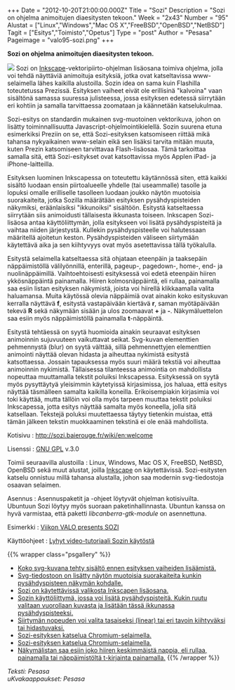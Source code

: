 +++
Date = "2012-10-20T21:00:00.000Z"
Title = "Sozi"
Description = "Sozi on ohjelma animoitujen diaesitysten tekoon."
Week = "2x43"
Number = "95"
Alustat = ["Linux","Windows","Mac OS X","FreeBSD","OpenBSD","NetBSD"]
Tagit = ["Esitys","Toimisto","Opetus"]
Type = "post"
Author = "Pesasa"
Pageimage = "valo95-sozi.png"
+++


**Sozi on ohjelma animoitujen diaesitysten tekoon.**

![ ](/images/valo95-sozi.png "fig:valo95-sozi.png") Sozi on
[Inkscape](Inkscape)-vektoripiirto-ohjelman lisäosana toimiva
ohjelma, jolla voi tehdä näyttäviä animoituja esityksiä, jotka ovat
katseltavissa www-selaimella lähes kaikilla alustoilla. Sozin idea on
sama kuin Flashilla toteutetussa Prezissä. Esityksen vaiheet eivät ole
erillisinä "kalvoina" vaan sisältönä samassa suuressa julisteessa, jossa
esityksen edetessä siirrytään eri kohtiin ja samalla tarvittaessa
zoomataan ja käännetään katselukulmaa.

Sozi-esitys on standardin mukainen svg-muotoinen vektorikuva, johon on
lisätty toiminnallisuutta Javascript-ohjelmointikielellä. Sozin suurena
etuna esimerkiksi Preziin on se, että Sozi-esityksen katsomiseen riittää
mikä tahansa nykyaikainen www-selain eikä sen lisäksi tarvita mitään
muuta, kuten Prezin katsomiseen tarvittavaa Flash-lisäosaa. Tämä
tarkoittaa samalla sitä, että Sozi-esitykset ovat katsottavissa myös
Applen iPad- ja iPhone-laitteilla.

Esityksen luominen Inkscapessa on toteutettu käytännössä siten, että
kaikki sisältö luodaan ensin piirtoalueelle yhdelle (tai useammalle)
tasolle ja lopuksi omalle erilliselle tasolleen luodaan joukko näytön
muotoisia suorakaiteita, jotka Sozilla määrätään esityksen
pysähdyspisteiden näkymiksi, eräänlaisiksi "ikkunoiksi" sisältöön.
Esitystä katseltaessa siirrytään siis animoidusti tällaisesta ikkunasta
toiseen. Inkscapen Sozi-lisäosa antaa käyttöliittymän, jolla esitykseen
voi lisätä pysähdyspisteitä ja vaihtaa niiden järjestystä. Kullekin
pysähdyspisteelle voi halutessaan määritellä ajoitetun keston.
Pysähdyspisteiden väliseen siirtymään käytettävä aika ja sen kiihtyvyys
ovat myös asetettavissa tällä työkalulla.

Esitystä selaimella katseltaessa sitä ohjataan eteenpäin ja taaksepäin
näppäimistöllä välilyönnillä, enterillä, pageup-, pagedown-, home-, end-
ja nuolinäppäimillä. Vaihtoehtoisesti esityksessä voi edetä eteenpäin
hiiren ykkösnäppäintä painamalla. Hiiren kolmosnäppäintä, eli rullaa,
painamalla saa esiin listan esityksen näkymistä, joista voi hiirellä
klikkaamalla valita haluamansa. Muita käytössä olevia näppäimiä ovat
ainakin koko esityskuvan kerralla näyttävä **f**, esitystä vastapäivään
kiertävä **r**, saman myötäpäivään tekevä **R** sekä näkymään sisään ja
ulos zoomaavat **+** ja **-**. Näkymäluettelon saa esiin myös
näppäimistöllä painamalla **t**-näppäintä.

Esitystä tehtäessä on syytä huomioida ainakin seuraavat esityksen
animoinnin sujuvuuteen vaikuttavat seikat. Svg-kuvan elementtien
pehmennystä (blur) on syytä välttää, sillä pehmennettyjen elementtien
animointi näyttää olevan hidasta ja aiheuttaa nykimistä esitystä
katsottaessa. Jossain tapauksessa myös suuri määrä tekstiä voi aiheuttaa
animoinnin nykimistä. Tällaisessa tilanteessa animointia on mahdollista
nopeuttaa muuttamalla tekstit poluiksi Inkscapessa. Esityksessä on syytä
myös pysyttäytyä yleisimmin käytetyissä kirjasimissa, jos haluaa, että
esitys näyttää täsmälleen samalta kaikilla koneilla. Erikoisempiakin
kirjasimia voi toki käyttää, mutta tällöin voi olla myös tarpeen muuttaa
tekstit poluiksi Inkscapessa, jotta esitys näyttää samalta myös
koneella, jolla sitä katsellaan. Tekstejä poluksi muutettaessa täytyy
tietenkin muistaa, että tämän jälkeen tekstin muokkaaminen tekstinä ei
ole enää mahdollista.

Kotisivu
:   <http://sozi.baierouge.fr/wiki/en:welcome>

Lisenssi
:   [GNU GPL](GNU_GPL) v.3.0

Toimii seuraavilla alustoilla
:   Linux, Windows, Mac OS X, FreeBSD, NetBSD, OpenBSD sekä muut
    alustat, joilla [Inkscape](Inkscape "wikilink") on käytettävissä.
    Sozi-esitysten katselu onnistuu millä tahansa alustalla, johon saa
    modernin svg-tiedostoja osaavan selaimen.

Asennus
:   Asennuspaketit ja -ohjeet löytyvät ohjelman kotisivuilta. Ubuntuun
    Sozi löytyy myös suoraan paketinhallinnasta. Ubuntun kanssa on hyvä
    varmistaa, että paketti *libcanberra-gtk-module* on asennettuna.

Esimerkki
:   [Viikon VALO presents SOZI](http://viikonvalo.fi/files/vv-sozi.svg)

Käyttöohjeet
:   [Lyhyt video-tutoriaali Sozin
    käytöstä](http://www.youtube.com/watch?v=QOuf7w_Qesk)

{{% wrapper class="psgallery" %}}
-   [Koko svg-kuvana tehty sisältö ennen esityksen vaiheiden
    lisäämistä.](/images/sozi-1.png)
-   [Svg-tiedostoon on lisätty näytön muotoisia suorakaiteita kunkin
    pysähdyspisteen näkymän kohdalle.](/images/sozi-2.png)
-   [Sozi on käytettävissä valikosta Inkscapen
    lisäosana.](/images/sozi-3.png)
-   [Sozin käyttöliittymä, jossa voi lisätä pysähdyspisteitä. Kukin
    ruutu valitaan vuorollaan kuvasta ja lisätään tässä ikkunassa
    pysähdyspisteeksi.](/images/sozi-4.png)
-   [Siirtymän nopeuden voi valita tasaiseksi (linear) tai eri tavoin
    kiihtyväksi tai hidastuvaksi.](/images/sozi-5.png)
-   [Sozi-esityksen katselua Chromium-selaimella.](/images/sozi-6.png)
-   [Sozi-esityksen katselua Chromium-selaimella.](/images/sozi-7.png)
-   [Näkymälistan saa esiin joko hiiren keskimmäistä nappia, eli rullaa,
    painamalla tai näppäimistöltä t-kirjainta
    painamalla.](/images/sozi-8.png)
{{% /wrapper %}}

*Teksti: Pesasa* <br />
*uKvakaappaukset: Pesasa*

